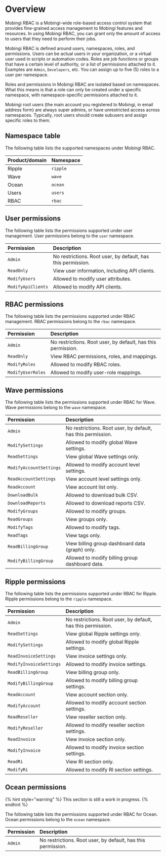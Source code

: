 # Overview

Mobingi RBAC is a Mobingi-wide role-based access control system that provides fine-grained access management to Mobingi features and resources. In using Mobingi RBAC, you can grant only the amount of access to users that they need to perform their jobs.

Mobingi RBAC is defined around users, namespaces, roles, and permissions. Users can be actual users in your organization, or a virtual user used in scripts or automation codes. Roles are job functions or groups that have a certain level of authority, or a list of permissions attached to it. Examples are `Admin`, `Developers`, etc. You can assign up to five \(5\) roles to a user per namespace.

Roles and permissions in Mobingi RBAC are isolated based on namespaces. What this means is that a role can only be created under a specific namespace, with namespace-specific permissions attached to it.

Mobingi root users \(the main account you registered to Mobingi, in email address form\) are always super admins, or have unrestricted access across namespaces. Typically, root users should create subusers and assign specific roles to them.

## Namespace table

The following table lists the supported namespaces under Mobingi RBAC.

| Product/domain | Namespace |
| :--- | :--- |
| Ripple | `ripple` |
| Wave | `wave` |
| Ocean | `ocean` |
| Users | `users` |
| RBAC | `rbac` |

## User permissions

The following table lists the permissions supported under user management. User permissions belong to the `user` namespace.

| Permission | Description |
| :--- | :--- |
| `Admin` | No restrictions. Root user, by default, has this permission. |
| `ReadOnly` | View user information, including API clients. |
| `ModifyUsers` | Allowed to modify user attributes. |
| `ModifyApiClients` | Allowed to modify API clients. |

## RBAC permissions

The following table lists the permissions supported under RBAC management. RBAC permissions belong to the `rbac` namespace.

| Permission | Description |
| :--- | :--- |
| `Admin` | No restrictions. Root user, by default, has this permission. |
| `ReadOnly` | View RBAC permissions, roles, and mappings. |
| `ModifyRoles` | Allowed to modify RBAC roles. |
| `ModifyUserRoles` | Allowed to modify user-role mappings. |

## Wave permissions

The following table lists the permissions supported under RBAC for Wave. Wave permissions belong to the `wave` namespace.

| Permission | Description |
| :--- | :--- |
| `Admin` | No restrictions. Root user, by default, has this permission. |
| `ModifySettings` | Allowed to modify global Wave settings. |
| `ReadSettings` | View global Wave settings only. |
| `ModifyAccountSettings` | Allowed to modify account level settings. |
| `ReadAccountSettings` | View account level settings only. |
| `ReadAccount` | View account list only. |
| `DownloadBulk` | Allowed to download bulk CSV. |
| `DownloadReports` | Allowed to download reports CSV. |
| `ModifyGroups` | Allowed to modify groups. |
| `ReadGroups` | View groups only. |
| `ModifyTags` | Allowed to modify tags. |
| `ReadTags` | View tags only. |
| `ReadBillingGroup` | View billing group dashboard data \(graph\) only. |
| `ModifyBillingGroup` | Allowed to modify billing group dashboard data. |

## Ripple permissions

The following table lists the permissions supported under RBAC for Ripple. Ripple permissions belong to the `ripple` namespace.

| Permission | Description |
| :--- | :--- |
| `Admin` | No restrictions. Root user, by default, has this permission. |
| `ReadSettings` | View global Ripple settings only. |
| `ModifySettings` | Allowed to modify global Ripple settings. |
| `ReadInvoiceSettings` | View invoice settings only. |
| `ModifyInvoiceSettings` | Allowed to modify invoice settings. |
| `ReadBillingGroup` | View billing group only. |
| `ModifyBillingGroup` | Allowed to modify billing group settings. |
| `ReadAccount` | View account section only. |
| `ModifyAccount` | Allowed to modify account section settings. |
| `ReadReseller` | View reseller section only. |
| `ModifyReseller` | Allowed to modify reseller section settings. |
| `ReadInvoice` | View invoice section only. |
| `ModifyInvoice` | Allowed to modify invoice section settings. |
| `ReadRi` | View RI section only. |
| `ModifyRi` | Allowed to modify RI section settings. |


## Ocean permissions

{% hint style="warning" %}
This section is still a work in progress.
{% endhint %}

The following table lists the permissions supported under RBAC for Ocean. Ocean permissions belong to the `ocean` namespace.

| Permission | Description |
| :--- | :--- |
| `Admin` | No restrictions. Root user, by default, has this permission. |
